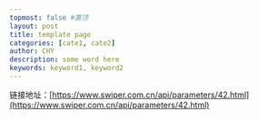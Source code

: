 ```yaml
---
topmost: false #置顶
layout: post
title: template page
categories: [cate1, cate2]
author: CHY
description: some word here
keywords: keyword1, keyword2
---
```

链接地址：[https://www.swiper.com.cn/api/parameters/42.html](https://www.swiper.com.cn/api/parameters/42.html)
